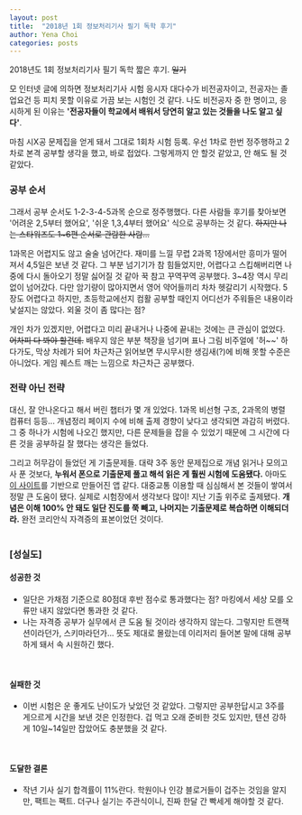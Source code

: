 ```yaml
---
layout: post
title:  "2018년 1회 정보처리기사 필기 독학 후기"
author: Yena Choi
categories: posts
---
```

2018년도 1회 정보처리기사 필기 독학 짧은 후기. ~~일기~~

모 인터넷 글에 의하면 정보처리기사 시험 응시자 대다수가 비전공자이고, 전공자는 졸업요건 등 피치 못할 이유로 가끔 보는 시험인 것 같다. 나도 비전공자 중 한 명이고, 응시하게 된 이유는 **'전공자들이 학교에서 배워서 당연히 알고 있는 것들을 나도 알고 싶다'**.

마침 시X공 문제집을 얻게 돼서 그대로 1회차 시험 등록. 우선 1차로 한번 정주행하고 2차로 본격 공부할 생각을 했고, 바로 접었다. 그렇게까지 안 할것 같았고, 안 해도 될 것 같았다.
<br>

### 공부 순서
그래서 공부 순서도 1-2-3-4-5과목 순으로 정주행했다. 다른 사람들 후기를 찾아보면 '어려운 2,5부터 했어요', '쉬운 1,3,4부터 했어요' 식으로 공부하는 것 같다. ~~하지만 나는 스타워즈도 1~6편 순서로 관람한 사람...~~

1과목은 어렵지도 않고 술술 넘어간다. 재미를 느낄 무렵 2과목 1장에서만 흥미가 떨어져서 4,5일은 보낸 것 같다. 그 부분 넘기기가 참 힘들었지만, 어렵다고 스킵해버리면 나중에 다시 돌아오기 정말 싫어질 것 같아 꾹 참고 꾸역꾸역 공부했다. 3~4장 역시 무리없이 넘어갔다. 다만 암기량이 많아지면서 영어 약어들끼리 차차 헷갈리기 시작했다. 5장도 어렵다고 하지만, 초등학교에선지 컴활 공부할 때인지 어디선가 주워들은 내용이라 낯설지는 않았다. 외울 것이 좀 많다는 점?

개인 차가 있겠지만, 어렵다고 미리 끝내거나 나중에 끝내는 것에는 큰 관심이 없었다. ~~어차피 다 봐야 할건데.~~ 배우지 않은 부분 책장을 넘기며 표나 그림 비주얼에 '허~~' 하다가도, 막상 차례가 되어 차근차근 읽어보면 무시무시한 생김새(?)에 비해 못할 수준은 아니었다. 게임 퀘스트 깨는 느낌으로 차근차근 공부했다.
<br>

### 전략 아닌 전략
대신, 잘 안나온다고 해서 버린 챕터가 몇 개 있었다. 1과목 비선형 구조, 2과목의 병렬 컴퓨터 등등... 개념정리 페이지 수에 비해 출제 경향이 낮다고 생각되면 과감히 버렸다. 그 중 하나가 시험에 나오긴 했지만, 다른 문제들을 잡을 수 있었기 때문에 그 시간에 다른 것을 공부하길 잘 했다는 생각은 들었다.

그리고 허무감이 들었던 게 기출문제들. 대략 3주 동안 문제집으로 개념 읽거나 모의고사 푼 것보다, **누워서 폰으로 기출문제 풀고 해석 읽은 게 훨씬 시험에 도움됐다.** 아마도 [이 사이트](http://www.comcbt.com/)를 기반으로 만들어진 앱 같다. 대중교통 이용할 때 심심해서 본 것들이 쌓여서 정말 큰 도움이 됐다. 실제로 시험장에서 생각보다 많이! 지난 기출 위주로 출제됐다. **개념은 이해 100% 안 돼도 일단 진도를 쭉 빼고, 나머지는 기출문제로 복습하면 이해되더라.** 완전 코리안식 자격증의 표본이었던 것이다.
<br><br>

### [성실도]
#### 성공한 것
- 일단은 가채점 기준으로 80점대 후반 점수로 통과했다는 점? 마킹에서 세상 모를 오류만 내지 않았다면 통과한 것 같다.
- 나는 자격증 공부가 실무에서 큰 도움 될 것이라 생각하지 않는다. 그렇지만 트랜잭션이라던가, 스키마라던가... 뜻도 제대로 몰랐는데 이리저리 들어본 말에 대해 공부하게 돼서 속 시원하긴 했다.
<br>

#### 실패한 것
- 이번 시험은 운 좋게도 난이도가 낮았던 것 같았다. 그렇지만 공부한답시고 3주를 게으르게 시간을 보낸 것은 인정한다. 겁 먹고 오래 준비한 것도 있지만, 텐션 강하게 10일~14일만 잡았어도 충분했을 것 같다.
<br>

#### 도달한 결론
- 작년 기사 실기 합격률이 11%란다. 학원이나 인강 블로거들이 겁주는 것임을 알지만, 팩트는 팩트. 더구나 실기는 주관식이니, 진짜 한달 간 빡세게 해야할 것 같다.
<br>

